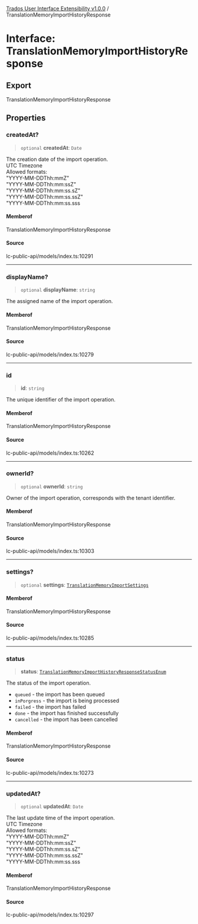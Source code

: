[Trados User Interface Extensibility v1.0.0](../wiki/globals) / TranslationMemoryImportHistoryResponse

# Interface: TranslationMemoryImportHistoryResponse

## Export

TranslationMemoryImportHistoryResponse

## Properties

### createdAt?

> `optional` **createdAt**: `Date`

The creation date of the import operation. <br> UTC Timezone  <br> Allowed formats: <br> "YYYY-MM-DDThh:mmZ" <br> "YYYY-MM-DDThh:mm:ssZ" <br> "YYYY-MM-DDThh:mm:ss.sZ" <br> "YYYY-MM-DDThh:mm:ss.ssZ" <br> "YYYY-MM-DDThh:mm:ss.sss

#### Memberof

TranslationMemoryImportHistoryResponse

#### Source

lc-public-api/models/index.ts:10291

***

### displayName?

> `optional` **displayName**: `string`

The assigned name of the import operation.

#### Memberof

TranslationMemoryImportHistoryResponse

#### Source

lc-public-api/models/index.ts:10279

***

### id

> **id**: `string`

The unique identifier of the import operation.

#### Memberof

TranslationMemoryImportHistoryResponse

#### Source

lc-public-api/models/index.ts:10262

***

### ownerId?

> `optional` **ownerId**: `string`

Owner of the import operation, corresponds with the tenant identifier.

#### Memberof

TranslationMemoryImportHistoryResponse

#### Source

lc-public-api/models/index.ts:10303

***

### settings?

> `optional` **settings**: [`TranslationMemoryImportSettings`](../wiki/Interface.TranslationMemoryImportSettings)

#### Memberof

TranslationMemoryImportHistoryResponse

#### Source

lc-public-api/models/index.ts:10285

***

### status

> **status**: [`TranslationMemoryImportHistoryResponseStatusEnum`](../wiki/Type.TranslationMemoryImportHistoryResponseStatusEnum)

The status of the import operation.
* `queued` - the import has been queued
* `inPorgress` - the import is being processed
* `failed` - the import has failed
* `done` - the import has finished successfully
* `cancelled` - the import has been cancelled

#### Memberof

TranslationMemoryImportHistoryResponse

#### Source

lc-public-api/models/index.ts:10273

***

### updatedAt?

> `optional` **updatedAt**: `Date`

The last update time of the import operation.  <br> UTC Timezone  <br> Allowed formats: <br> "YYYY-MM-DDThh:mmZ" <br> "YYYY-MM-DDThh:mm:ssZ" <br> "YYYY-MM-DDThh:mm:ss.sZ" <br> "YYYY-MM-DDThh:mm:ss.ssZ" <br> "YYYY-MM-DDThh:mm:ss.sss

#### Memberof

TranslationMemoryImportHistoryResponse

#### Source

lc-public-api/models/index.ts:10297
